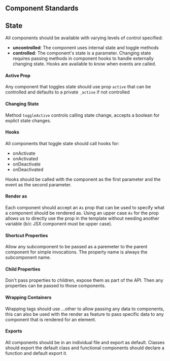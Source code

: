 ## Component Standards

## State
All components should be available with varying levels of control specified:
- **uncontrolled**: The component uses internal state and toggle methods
- **controlled**: The component's state is a parameter. Changing state requires
  passing methods in component hooks to handle externally changing state. Hooks are
  available to know when events are called.

#### Active Prop
Any component that toggles state should use prop `active` that can be controlled and
defaults to a private `_active` if not controlled

#### Changing State
Method `toggleActive` controls calling state change, accepts a boolean for explict
state changes.

#### Hooks
All components that toggle state should call hooks for:
- onActivate
- onActivated
- onDeactivate
- onDeactivated

Hooks should be called with the component as the first parameter and the event as the
second parameter.

#### Render as
Each component should accept an `As` prop that can be used to specify what a
component should be rendered as. Using an upper case `As` for the prop allows us to
directly use the prop in the template without needing another variable (b/c JSX
component must be upper case).

#### Shortcut Properties
Allow any subcomponent to be passed as a paremeter to the parent component for simple
invocations. The property name is always the subcomponent name.

#### Child Properties
Don't pass properties to children, expose them as part of the API. Then any properties
can be passed to those components.

#### Wrapping Containers
Wrapping tags should use ...other to allow passing any data to components, this can
also be used with the render as feature to pass specific data to any component that
is rendered for an element.

#### Exports
All components should be in an individual file and export as default. Classes should
export the default class and functional components should declare a function and
default export it.
